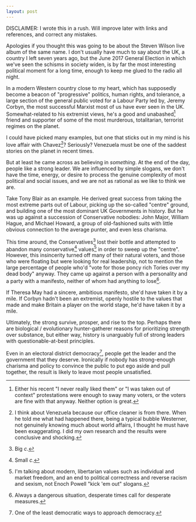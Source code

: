 ```yaml
---
layout: post
---
```


DISCLAIMER: I wrote this in a rush. Will improve later with links and references, and correct any mistakes.

Apologies if you thought this was going to be about the Steven Wilson
live album of the same name. I don't usually have much to say about the
UK, a country I left seven years ago, but the June 2017 General Election
in which we've seen the schisms in society widen, is by far the most
interesting political moment for a long time, enough to keep me glued to
the radio all night.

In a modern Western country close to my heart, which has supposedly
become a beacon of "progressive" politics, human rights, and tolerance,
a large section of the general public voted for a Labour Party led by,
Jeremy Corbyn, the most successful Marxist most of us have ever seen in
the UK. Somewhat-related to his extremist views, he's a good and
unabashed[^unabashed] friend and supporter of some of the most murderous,
totalitarian, terrorist regimes on the planet.

[^unabashed]: Either his recent "I never really liked them" or "I was taken out of context" protestations were enough to sway many voters, or the voters are fine with that anyway. Neither option is great.

I could have picked many examples, but one that sticks out in my mind is
his love affair with  Chavez[^chavez]? Seriously? Venezuela
must be one of the saddest stories on the planet in recent times.

[^chavez]: I think about Venezuela because our office cleaner is from there. When he told me what had happened there, being a typical bubble Westerner, not genuinely knowing much about world affairs, I thought he must have been exaggerating. I did my own research and the results were conclusive and shocking.

But at least he came across as believing in *something*. At the end of
the day, people like a strong leader. We are influenced by simple
slogans, we don't have the time, energy, or desire to process the
genuine complexity of most political and social issues, and we are not
as rational as we like to think we are.

Take Tony Blair as an example. He derived great success from taking the most
extreme parts out of Labour, picking up the so-called "centre" ground,
and building one of the most dominant UK Governments in history. But he
was up against a succession of Conservative nobodies: John Major,
William Hague, and Michael Howard, a group of old-fashioned suits with
little obvious connection to the average punter, and even less charisma.

This time around, the Conservatives[^big] lost their bottle and
attempted to abandon many conservative[^small] values[^values] in order
to sweep up the "centre". However, this insincerity turned off many of
their natural voters, and those who were floating but were looking for
real leadership, not to mention the large percentage of people who'd
"vote for those poncy rich Tories over my dead body" anyway.  They came
up against a person with a personality and a party with a manifesto,
neither of whom had anything to lose[^lose].

[^big]: Big *c*.
[^small]: Small *c*.
[^values]: I'm talking about modern, libertarian values such as individual and market freedom, and an end to political correctness and reverse racism and sexism, not Enoch Powell "kick 'em out" slogans.
[^lose]: Always a dangerous situation, desperate times call for desperate measures.

If Theresa May had a sincere, ambitious manifesto, she'd have
taken it by a mile. If Corbyn hadn't been an extremist, openly hostile
to the values that made and make Britain a player on the world stage,
he'd have taken it by a mile.

Ultimately, the strong survive, prosper, and rise to the top.  Perhaps
there are biological / evolutionary hunter-gatherer reasons for
prioritizing strength over substance, but either way,
history is unarguably full of strong leaders with
questionable-at-best principles.

Even in an electoral district democracy[^unfair], people
get the leader and the government that they deserve. Ironically if
nobody has strong-enough charisma and policy to convince the public to put
ego aside and pull together, the result is likely to leave most people
unsatisfied.

[^unfair]: One of the least democratic ways to approach democracy.
